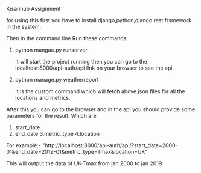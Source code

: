 Kisanhub Assignment

for using this first you have to install django,python,django rest frsmework in the system.

Then in the command line Run these commands.

1. python mangae.py runserver 
    
    It will start the project running then you can go to the localhost:8000/api-auth/api link on your browser to see the api.
    
2. python manage.py weatherreport

    It is the custom command which will fetch above json files for all the locations and metrics.
    
After this you can go to the browser and in the api  you should provide some parameters for the result. Which are

1. start_date
2. end_date
3.metric_type
4.location


For example:-   "http://localhost:8000/api-auth/api/?start_date=2000-01&end_date=2019-01&metric_type=Tmax&location=UK"

  This will output the data of UK-Tmax from jan 2000 to jan 2019
    
    
